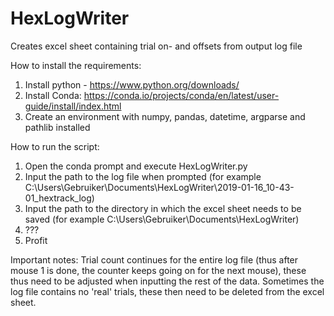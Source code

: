 # HexLogWriter
Creates excel sheet containing trial on- and offsets from output log file

How to install the requirements:
1. Install python - https://www.python.org/downloads/
2. Install Conda: https://conda.io/projects/conda/en/latest/user-guide/install/index.html
3. Create an environment with numpy, pandas, datetime, argparse and pathlib installed

How to run the script:
1. Open the conda prompt and execute HexLogWriter.py
2. Input the path to the log file when prompted (for example C:\Users\Gebruiker\Documents\HexLogWriter\2019-01-16_10-43-01_hextrack_log)
3. Input the path to the directory in which the excel sheet needs to be saved (for example C:\Users\Gebruiker\Documents\HexLogWriter)
4. ???
5. Profit

Important notes:
Trial count continues for the entire log file (thus after mouse 1 is done, the counter keeps going on for the next mouse), these thus need to be adjusted when inputting the rest of the data.
Sometimes the log file contains no 'real' trials, these then need to be deleted from the excel sheet.
